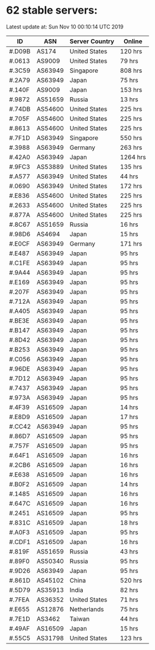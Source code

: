 # 62 stable servers:

Latest update at: Sun Nov 10 00:10:14 UTC 2019

| ID | ASN | Server Country | Online |
| -- | --- | -------------- | ------ |
| #.D09B | AS174 | United States | 120 hrs |
| #.0613 | AS9009 | United States | 79 hrs |
| #.3C59 | AS63949 | Singapore | 808 hrs |
| #.2A79 | AS63949 | Japan | 75 hrs |
| #.140F | AS9009 | Japan | 153 hrs |
| #.9872 | AS51659 | Russia | 13 hrs |
| #.74DB | AS54600 | United States | 225 hrs |
| #.705F | AS54600 | United States | 225 hrs |
| #.8613 | AS54600 | United States | 225 hrs |
| #.7F1D | AS63949 | Singapore | 550 hrs |
| #.3988 | AS63949 | Germany | 263 hrs |
| #.42A0 | AS63949 | Japan | 1264 hrs |
| #.9FC3 | AS53889 | United States | 135 hrs |
| #.A577 | AS63949 | United States | 44 hrs |
| #.0690 | AS63949 | United States | 172 hrs |
| #.E836 | AS54600 | United States | 225 hrs |
| #.2633 | AS54600 | United States | 225 hrs |
| #.877A | AS54600 | United States | 225 hrs |
| #.8C67 | AS51659 | Russia | 16 hrs |
| #.98D6 | AS4694 | Japan | 15 hrs |
| #.E0CF | AS63949 | Germany | 171 hrs |
| #.E487 | AS63949 | Japan | 95 hrs |
| #.C1FE | AS63949 | Japan | 95 hrs |
| #.9A44 | AS63949 | Japan | 95 hrs |
| #.E169 | AS63949 | Japan | 95 hrs |
| #.207F | AS63949 | Japan | 95 hrs |
| #.712A | AS63949 | Japan | 95 hrs |
| #.A405 | AS63949 | Japan | 95 hrs |
| #.BE3E | AS63949 | Japan | 95 hrs |
| #.B147 | AS63949 | Japan | 95 hrs |
| #.8D42 | AS63949 | Japan | 95 hrs |
| #.B253 | AS63949 | Japan | 95 hrs |
| #.C056 | AS63949 | Japan | 95 hrs |
| #.96DE | AS63949 | Japan | 95 hrs |
| #.7D12 | AS63949 | Japan | 95 hrs |
| #.7437 | AS63949 | Japan | 95 hrs |
| #.973A | AS63949 | Japan | 95 hrs |
| #.4F39 | AS16509 | Japan | 14 hrs |
| #.E8D9 | AS16509 | Japan | 17 hrs |
| #.CC42 | AS63949 | Japan | 95 hrs |
| #.86D7 | AS16509 | Japan | 95 hrs |
| #.757F | AS16509 | Japan | 95 hrs |
| #.64F1 | AS16509 | Japan | 16 hrs |
| #.2CB6 | AS16509 | Japan | 16 hrs |
| #.E638 | AS16509 | Japan | 16 hrs |
| #.B0F2 | AS16509 | Japan | 14 hrs |
| #.1485 | AS16509 | Japan | 16 hrs |
| #.647C | AS16509 | Japan | 16 hrs |
| #.2451 | AS16509 | Japan | 95 hrs |
| #.831C | AS16509 | Japan | 18 hrs |
| #.A0F3 | AS16509 | Japan | 95 hrs |
| #.CDF1 | AS16509 | Japan | 16 hrs |
| #.819F | AS51659 | Russia | 43 hrs |
| #.89F0 | AS50340 | Russia | 95 hrs |
| #.9D26 | AS63949 | Japan | 95 hrs |
| #.861D | AS45102 | China | 520 hrs |
| #.5D79 | AS35913 | India | 82 hrs |
| #.7FEA | AS36352 | United States | 71 hrs |
| #.E655 | AS12876 | Netherlands | 75 hrs |
| #.7E1D | AS3462 | Taiwan | 44 hrs |
| #.49AF | AS16509 | Japan | 15 hrs |
| #.55C5 | AS31798 | United States | 123 hrs |

